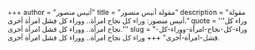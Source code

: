 +++
author = "أنيس منصور"
title = "مقولة أنيس منصور"
description = "مقولة أنيس منصور: وراء كل نجاح امرأة.. ووراء كل فشل امرأة أخرى."
quote = '''وراء كل نجاح امرأة.. ووراء كل فشل امرأة أخرى.''' 
slug = "وراء-كل-نجاح-امرأة-ووراء-كل-فشل-امرأة-أخرى"
+++
وراء كل نجاح امرأة.. ووراء كل فشل امرأة أخرى.
